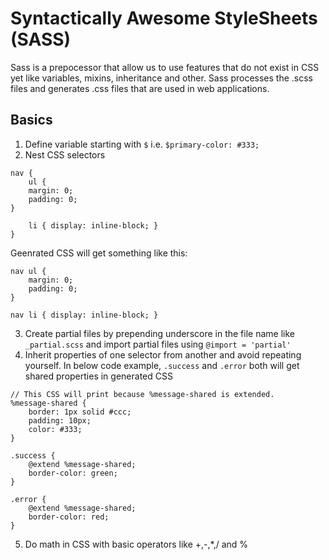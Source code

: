 # Syntactically Awesome StyleSheets (SASS)

Sass is a prepocessor that allow us to use features that do not exist in CSS yet like variables, mixins, inheritance and other.
Sass processes the .scss files and generates .css files that are used in web applications.

## Basics

1. Define variable starting with `$` i.e. `$primary-color: #333;`
2.  Nest CSS selectors
```
nav {
    ul {
    margin: 0;
    padding: 0;
}

    li { display: inline-block; }
}
```
Geenrated CSS will get something like this:
```
nav ul {
    margin: 0;
    padding: 0;
}

nav li { display: inline-block; }
```
3.  Create partial files by prepending underscore in the file name like `_partial.scss` and import partial files using `@import = 'partial'`
4.  Inherit properties of one selector from another and avoid repeating yourself. In below code example, `.success` and `.error` both will get shared properties in generated CSS
    
```
// This CSS will print because %message-shared is extended.
%message-shared {
    border: 1px solid #ccc;
    padding: 10px;
    color: #333;
}

.success {
    @extend %message-shared;
    border-color: green;
}

.error {
    @extend %message-shared;
    border-color: red;
}
```

5.  Do math in CSS with basic operators like +,-,\*,/ and %
